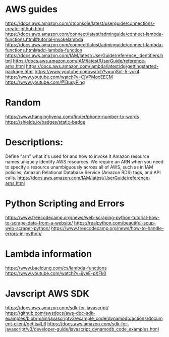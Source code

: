 # AWS guides   

https://docs.aws.amazon.com/dtconsole/latest/userguide/connections-create-github.html 
https://docs.aws.amazon.com/connect/latest/adminguide/connect-lambda-functions.html#tutorial-invokelambda 
https://docs.aws.amazon.com/connect/latest/adminguide/connect-lambda-functions.html#add-lambda-function 
https://docs.aws.amazon.com/IAM/latest/UserGuide/reference_identifiers.html 
https://docs.aws.amazon.com/IAM/latest/UserGuide/reference-arns.html 
https://docs.aws.amazon.com/lambda/latest/dg/gettingstarted-package.html
https://www.youtube.com/watch?v=upSnt-5-vuk4
https://www.youtube.com/watch?v=CjVPMocEECM
https://www.youtube.com/@BusyPing 

# Random 

https://www.hanginghyena.com/finder/phone-number-to-words 
https://shields.io/badges/static-badge 

# Descriptions:

Define "arn" what it's used for and how to invoke it
Amazon resource names uniquely identify AWS resources. We require an ARN when you need to specify a resource 
unambiguously across all of AWS, such as in IAM policies, Amazon Relational Database Service (Amazon RDS) tags, 
and API calls.
https://docs.aws.amazon.com/IAM/latest/UserGuide/reference-arns.html 

# Python Scripting and Errors

https://www.freecodecamp.org/news/web-scraping-python-tutorial-how-to-scrape-data-from-a-website/ 
https://realpython.com/beautiful-soup-web-scraper-python/ 
https://www.freecodecamp.org/news/how-to-handle-errors-in-python/ 

# Lambda information

https://www.baeldung.com/cs/lambda-functions 
https://www.youtube.com/watch?v=ijyeE-pXFk0 

# Javscript AWS SDK 

https://docs.aws.amazon.com/sdk-for-javascript/
https://github.com/awsdocs/aws-doc-sdk-examples/blob/main/javascriptv3/example_code/dynamodb/actions/document-client/get.js#L6
https://docs.aws.amazon.com/sdk-for-javascript/v3/developer-guide/javascript_dynamodb_code_examples.html 